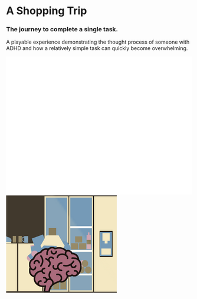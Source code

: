 # A Shopping Trip

### The journey to complete a single task.

A playable experience demonstrating the thought process of someone with ADHD and how a relatively simple task can quickly become overwhelming.


![A Shopping Trip](astw.png)
![A Shopping Trip](02.png)